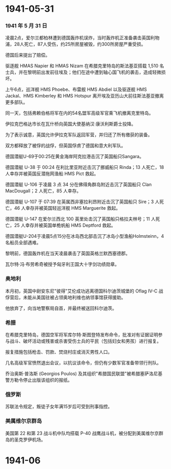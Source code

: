 # 1941-05-31

### 1941 年 5 月 31 日

凌晨2点，爱尔兰都柏林遭到德国轰炸机误炸，当时轰炸机正准备袭击英国利物浦，28人死亡，87人受伤，约25所房屋被毁，约300所房屋严重受损。

德国后来提出了赔偿。

驱逐舰 HMAS Napier 和 HMAS Nizam 在希腊克里特岛的斯法基亚搭载 1,510
名士兵，并在黎明前出发前往埃及；他们在途中遭到轴心国飞机的袭击，造成轻微损坏。

上午6点，巡洋舰 HMS Phoebe、布雷舰 HMS Abdiel 以及驱逐舰 HMS Jackal、HMS
Kimberley 和 HMS Hotspur 离开埃及亚历山大前往斯法基亚撤离更多部队。

同一天，包括弗赖伯格将军在内的54名盟军高级军官乘飞机撤离克里特岛。

伊拉克巴格达市长在瓦什桥向英国大使基纳汉·康沃利斯爵士投降。

为了表示诚意，英国允许伊拉克军队返回军营，并归还了所有缴获的装备。

双方都释放了被俘的战俘，但英国俘虏了德国和意大利军队。

德国潜艇U-69于00:25在黄金海岸阿克拉港击沉了英国船只Sangara。

德国潜艇 U-38 于 00:24 在利比里亚附近击沉了挪威船只 Rinda；13 人死亡，18
人幸存并被英国反潜拖网渔船 HMS Pict 救起。

德国潜艇 U-106 于凌晨 3 点 34 分在佛得角群岛附近击沉了英国船只 Clan
MacDougall；2 人死亡，85 人幸存。

德国潜艇 U-107 于 07:39 在英属西非塞拉利昂附近击沉了英国船只 Sire；3
人死亡，46 人幸存并被英国轻巡洋舰 HMS Marguerite 救起。

德国潜艇 U-147 在爱尔兰西北 100 英里处击沉了英国船只格拉夫林号；11
人死亡，25 人幸存并被英国单桅帆船 HMS Deptford 救起。

德国潜艇U-204于凌晨5点15分在冰岛西北部击沉了冰岛小型渔船Holmsteinn，4名船员全部遇难。

黎明前，德国轰炸机在当天凌晨袭击了英国英格兰默西塞德郡。

瓦尔特·冯·布劳希奇被授予匈牙利王国大十字剑功绩勋章。

### 奥地利

本月初，英国中尉安东尼"彼得"艾伦成功逃离德国科尔迪茨城堡的 Oflag IV-C
战俘营后，未能从美国驻被占领奥地利维也纳领事馆获得援助。

他放弃了，向当地警察局自首，并最终被送回科尔迪茨。

### 希腊

在希腊克里特岛，德国空军将军库尔特·斯图登特发布命令，批准对有证据证明参与战斗、破坏活动或残害或杀害受伤士兵的平民（包括妇女和男孩）进行报复。

报复措施包括枪击、罚款、焚烧村庄或消灭男性人口。

几名高级军官愤然退出会议，以抗议该命令，但仍有少数军官准备带领行刑队。

乔治奥斯·普洛斯 (Georgios Poulos)
及其组织"希腊国民联盟"被希腊塞萨洛尼基警方勒令停止出版该组织的报纸。

### 俄罗斯

苏联法令规定，叛徒子女年满15岁后可受到刑事指控。

### 美属维尔京群岛

美国第 22 和第 23 战斗机中队均搭载 P-40
战鹰战斗机，被分配到美属维尔京群岛的圣克罗伊机场。

# 1941-06